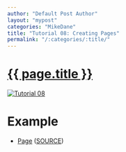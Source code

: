 ```yaml
---
author: "Default Post Author"
layout: "mypost"
categories: "MikeDane"
title: "Tutorial 08: Creating Pages"
permalink: "/:categories/:title/"
---
```


# [{{ page.title }}](https://youtu.be/1na-IWfv08M)

[![Tutorial 08](https://img.youtube.com/vi/1na-IWfv08M/0.jpg)](https://www.youtube.com/watch?v=1na-IWfv08M)

# Example

- [Page](../../tutorial/) ([SOURCE](https://raw.githubusercontent.com/webjekyll/jekyll/master/tutorial.html))




